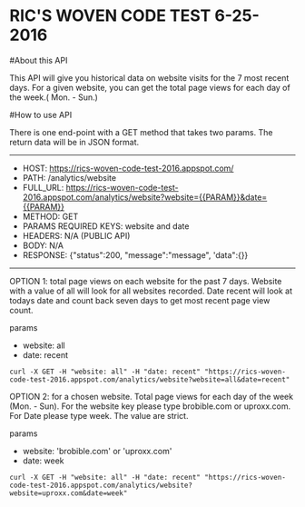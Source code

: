 # RIC'S WOVEN CODE TEST 6-25-2016



#About this API 

This API will give you historical data on website visits for the 7 most recent days.  For a given website, you can get the total page views for each day of the week.( Mon. - Sun.)

#How to use API

There is one end-point with a GET method that takes two params. The return data will be in JSON format.  


------
* HOST: https://rics-woven-code-test-2016.appspot.com/
* PATH: /analytics/website
* FULL_URL: https://rics-woven-code-test-2016.appspot.com/analytics/website?website={{PARAM}}&date={{PARAM}}
* METHOD: GET
* PARAMS REQUIRED KEYS:  website and date 
* HEADERS: N/A (PUBLIC API)
* BODY: N/A
* RESPONSE: {"status":200, "message":"message", 'data":{}}
------



OPTION 1:
total page views on each website for the past 7 days.  Website with a value of all will look for all websites recorded.  Date 
recent will look at todays date and count back seven days to get most recent page view count. 

params
* website: all 
* date: recent


```curl -X GET -H "website: all" -H "date: recent" "https://rics-woven-code-test-2016.appspot.com/analytics/website?website=all&date=recent" ```


OPTION 2:
for a chosen website.  Total page views for each day of the week (Mon. - Sun). For the website key please type brobible.com or uproxx.com. For Date please type week.  The value are strict.

params
* website: 'brobible.com' or 'uproxx.com'
* date: week


```curl -X GET -H "website: all" -H "date: recent" "https://rics-woven-code-test-2016.appspot.com/analytics/website?website=uproxx.com&date=week" ```














